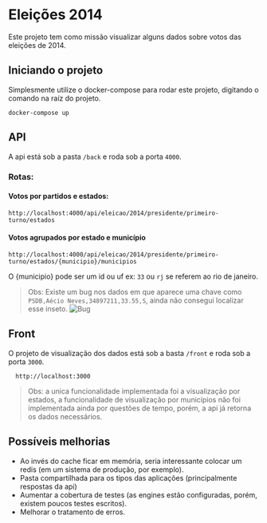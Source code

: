 # Eleições 2014

Este projeto tem como missão visualizar alguns dados sobre votos das eleições de 2014.

## Iniciando o projeto
Simplesmente utilize o docker-compose para rodar este projeto, digitando o comando na raíz do projeto.

```
docker-compose up
```

## API

A api está sob a pasta `/back` e roda sob a porta `4000`.

### Rotas:

#### Votos por partidos e estados:

```http://localhost:4000/api/eleicao/2014/presidente/primeiro-turno/estados```

#### Votos agrupados por estado e município

```http://localhost:4000/api/eleicao/2014/presidente/primeiro-turno/estados/{municipio}/municipios```

O {municipio} pode ser um id ou uf ex: `33` ou `rj` se referem ao rio de janeiro.

>Obs: Existe um bug nos dados em que aparece uma chave como `PSDB,Aécio Neves,34897211,33.55,S`, ainda não consegui localizar esse inseto.
![Bug](images/bug.png)


## Front 

O projeto de visualização dos dados está sob a basta `/front` e roda sob a porta `3000`.

```
  http://localhost:3000
```

>Obs: a unica funcionalidade implementada foi a visualização por estados, a funcionalidade de visualização por municípios não foi implementada ainda por questões de tempo, porém, a api já retorna os dados necessários.

## Possíveis melhorias
- Ao invés do cache ficar em memória, seria interessante colocar um redis (em um sistema de produção, por exemplo).
- Pasta compartilhada para os tipos das aplicações (principalmente respostas da api)
- Aumentar a cobertura de testes (as engines estão configuradas, porém, existem poucos testes escritos).
- Melhorar o tratamento de erros.